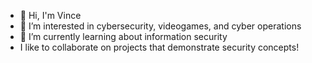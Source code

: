 - 👋 Hi, I'm Vince
- 👀 I’m interested in cybersecurity, videogames, and cyber operations
- 🌱 I’m currently learning about information security
- I like to collaborate on projects that demonstrate security concepts!

